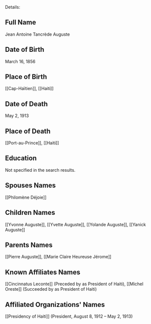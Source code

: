 Details: 

## Full Name
Jean Antoine Tancrède Auguste

## Date of Birth
March 16, 1856

## Place of Birth
[[Cap-Haïtien]], [[Haiti]]

## Date of Death
May 2, 1913

## Place of Death
[[Port-au-Prince]], [[Haiti]]

## Education
Not specified in the search results.

## Spouses Names
[[Philomène Déjoie]]

## Children Names
[[Yvonne Auguste]], [[Yvette Auguste]], [[Yolande Auguste]], [[Yanick Auguste]]

## Parents Names
[[Pierre Auguste]], [[Marie Claire Heureuse Jérome]]

## Known Affiliates Names
[[Cincinnatus Leconte]] (Preceded by as President of Haiti),
[[Michel Oreste]] (Succeeded by as President of Haiti)

## Affiliated Organizations' Names
[[Presidency of Haiti]] (President, August 8, 1912 – May 2, 1913)